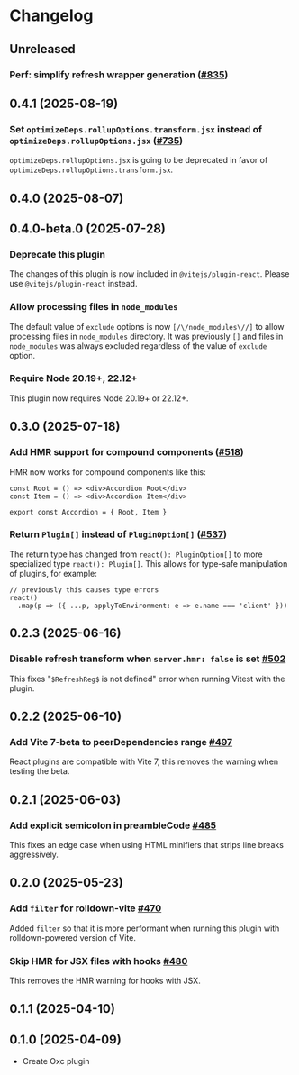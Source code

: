 # Changelog

## Unreleased

### Perf: simplify refresh wrapper generation ([#835](https://github.com/vitejs/vite-plugin-react/pull/835))

## 0.4.1 (2025-08-19)

### Set `optimizeDeps.rollupOptions.transform.jsx` instead of `optimizeDeps.rollupOptions.jsx` ([#735](https://github.com/vitejs/vite-plugin-react/pull/735))

`optimizeDeps.rollupOptions.jsx` is going to be deprecated in favor of `optimizeDeps.rollupOptions.transform.jsx`.

## 0.4.0 (2025-08-07)

## 0.4.0-beta.0 (2025-07-28)

### Deprecate this plugin

The changes of this plugin is now included in `@vitejs/plugin-react`. Please use `@vitejs/plugin-react` instead.

### Allow processing files in `node_modules`

The default value of `exclude` options is now `[/\/node_modules\//]` to allow processing files in `node_modules` directory. It was previously `[]` and files in `node_modules` was always excluded regardless of the value of `exclude` option.

### Require Node 20.19+, 22.12+

This plugin now requires Node 20.19+ or 22.12+.

## 0.3.0 (2025-07-18)

### Add HMR support for compound components ([#518](https://github.com/vitejs/vite-plugin-react/pull/518))

HMR now works for compound components like this:

```tsx
const Root = () => <div>Accordion Root</div>
const Item = () => <div>Accordion Item</div>

export const Accordion = { Root, Item }
```

### Return `Plugin[]` instead of `PluginOption[]` ([#537](https://github.com/vitejs/vite-plugin-react/pull/537))

The return type has changed from `react(): PluginOption[]` to more specialized type `react(): Plugin[]`. This allows for type-safe manipulation of plugins, for example:

```tsx
// previously this causes type errors
react()
  .map(p => ({ ...p, applyToEnvironment: e => e.name === 'client' }))
```

## 0.2.3 (2025-06-16)

### Disable refresh transform when `server.hmr: false` is set [#502](https://github.com/vitejs/vite-plugin-react/pull/502)

This fixes "`$RefreshReg$` is not defined" error when running Vitest with the plugin.

## 0.2.2 (2025-06-10)

### Add Vite 7-beta to peerDependencies range [#497](https://github.com/vitejs/vite-plugin-react/pull/497)

React plugins are compatible with Vite 7, this removes the warning when testing the beta.

## 0.2.1 (2025-06-03)

### Add explicit semicolon in preambleCode [#485](https://github.com/vitejs/vite-plugin-react/pull/485)

This fixes an edge case when using HTML minifiers that strips line breaks aggressively.

## 0.2.0 (2025-05-23)

### Add `filter` for rolldown-vite [#470](https://github.com/vitejs/vite-plugin-react/pull/470)

Added `filter` so that it is more performant when running this plugin with rolldown-powered version of Vite.

### Skip HMR for JSX files with hooks [#480](https://github.com/vitejs/vite-plugin-react/pull/480)

This removes the HMR warning for hooks with JSX.

## 0.1.1 (2025-04-10)

## 0.1.0 (2025-04-09)

- Create Oxc plugin

